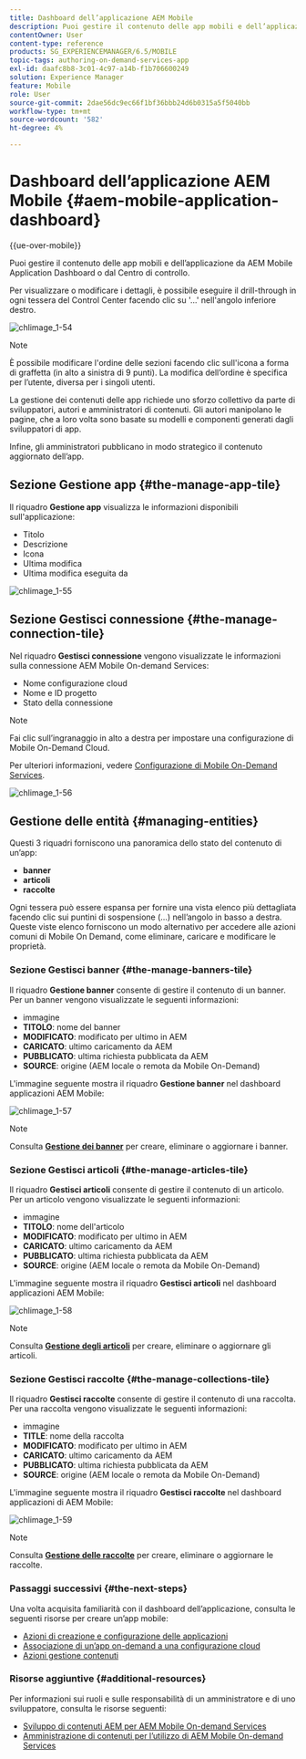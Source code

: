 ```yaml
---
title: Dashboard dell’applicazione AEM Mobile
description: Puoi gestire il contenuto delle app mobili e dell’applicazione da AEM Mobile Application Dashboard o dal Centro di controllo. Per ulteriori informazioni, segui questa pagina.
contentOwner: User
content-type: reference
products: SG_EXPERIENCEMANAGER/6.5/MOBILE
topic-tags: authoring-on-demand-services-app
exl-id: daafc8b8-3c01-4c97-a14b-f1b706600249
solution: Experience Manager
feature: Mobile
role: User
source-git-commit: 2dae56dc9ec66f1bf36bbb24d6b0315a5f5040bb
workflow-type: tm+mt
source-wordcount: '582'
ht-degree: 4%

---
```


# Dashboard dell’applicazione AEM Mobile {#aem-mobile-application-dashboard}

{{ue-over-mobile}}

Puoi gestire il contenuto delle app mobili e dell’applicazione da AEM Mobile Application Dashboard o dal Centro di controllo.

Per visualizzare o modificare i dettagli, è possibile eseguire il drill-through in ogni tessera del Control Center facendo clic su &#39;...&#39; nell&#39;angolo inferiore destro.

![chlimage_1-54](assets/chlimage_1-54.png)

>[!NOTE]
>
>È possibile modificare l&#39;ordine delle sezioni facendo clic sull&#39;icona a forma di graffetta (in alto a sinistra di 9 punti). La modifica dell’ordine è specifica per l’utente, diversa per i singoli utenti.

La gestione dei contenuti delle app richiede uno sforzo collettivo da parte di sviluppatori, autori e amministratori di contenuti. Gli autori manipolano le pagine, che a loro volta sono basate su modelli e componenti generati dagli sviluppatori di app.

Infine, gli amministratori pubblicano in modo strategico il contenuto aggiornato dell’app.

## Sezione Gestione app {#the-manage-app-tile}

Il riquadro **Gestione app** visualizza le informazioni disponibili sull&#39;applicazione:

* Titolo
* Descrizione
* Icona
* Ultima modifica
* Ultima modifica eseguita da

![chlimage_1-55](assets/chlimage_1-55.png)

## Sezione Gestisci connessione {#the-manage-connection-tile}

Nel riquadro **Gestisci connessione** vengono visualizzate le informazioni sulla connessione AEM Mobile On-demand Services:

* Nome configurazione cloud
* Nome e ID progetto
* Stato della connessione

>[!NOTE]
>
>Fai clic sull’ingranaggio in alto a destra per impostare una configurazione di Mobile On-Demand Cloud.
>
>Per ulteriori informazioni, vedere [Configurazione di Mobile On-Demand Services](/help/mobile/mobile-on-demand-associating-an-on-demand-app-to-cloud-configuration.md).

![chlimage_1-56](assets/chlimage_1-56.png)

## Gestione delle entità {#managing-entities}

Questi 3 riquadri forniscono una panoramica dello stato del contenuto di un’app:

* **banner**
* **articoli**
* **raccolte**

Ogni tessera può essere espansa per fornire una vista elenco più dettagliata facendo clic sui puntini di sospensione (...) nell’angolo in basso a destra. Queste viste elenco forniscono un modo alternativo per accedere alle azioni comuni di Mobile On Demand, come eliminare, caricare e modificare le proprietà.

### Sezione Gestisci banner {#the-manage-banners-tile}

Il riquadro **Gestione banner** consente di gestire il contenuto di un banner. Per un banner vengono visualizzate le seguenti informazioni:

* immagine
* **TITOLO**: nome del banner
* **MODIFICATO**: modificato per ultimo in AEM
* **CARICATO**: ultimo caricamento da AEM
* **PUBBLICATO**: ultima richiesta pubblicata da AEM
* **SOURCE**: origine (AEM locale o remota da Mobile On-Demand)

L&#39;immagine seguente mostra il riquadro **Gestione banner** nel dashboard applicazioni AEM Mobile:

![chlimage_1-57](assets/chlimage_1-57.png)

>[!NOTE]
>
>Consulta **[Gestione dei banner](/help/mobile/mobile-on-demand-managing-banners.md)** per creare, eliminare o aggiornare i banner.

### Sezione Gestisci articoli {#the-manage-articles-tile}

Il riquadro **Gestisci articoli** consente di gestire il contenuto di un articolo. Per un articolo vengono visualizzate le seguenti informazioni:

* immagine
* **TITOLO**: nome dell&#39;articolo
* **MODIFICATO**: modificato per ultimo in AEM
* **CARICATO**: ultimo caricamento da AEM
* **PUBBLICATO**: ultima richiesta pubblicata da AEM
* **SOURCE**: origine (AEM locale o remota da Mobile On-Demand)

L&#39;immagine seguente mostra il riquadro **Gestisci articoli** nel dashboard applicazioni AEM Mobile:

![chlimage_1-58](assets/chlimage_1-58.png)

>[!NOTE]
>
>Consulta [**Gestione degli articoli**](/help/mobile/mobile-on-demand-managing-articles.md) per creare, eliminare o aggiornare gli articoli.

### Sezione Gestisci raccolte {#the-manage-collections-tile}

Il riquadro **Gestisci raccolte** consente di gestire il contenuto di una raccolta. Per una raccolta vengono visualizzate le seguenti informazioni:

* immagine
* **TITLE**: nome della raccolta
* **MODIFICATO**: modificato per ultimo in AEM
* **CARICATO**: ultimo caricamento da AEM
* **PUBBLICATO**: ultima richiesta pubblicata da AEM
* **SOURCE**: origine (AEM locale o remota da Mobile On-Demand)

L&#39;immagine seguente mostra il riquadro **Gestisci raccolte** nel dashboard applicazioni di AEM Mobile:

![chlimage_1-59](assets/chlimage_1-59.png)

>[!NOTE]
>
>Consulta **[Gestione delle raccolte](/help/mobile/mobile-on-demand-managing-collections.md)** per creare, eliminare o aggiornare le raccolte.

### Passaggi successivi {#the-next-steps}

Una volta acquisita familiarità con il dashboard dell’applicazione, consulta le seguenti risorse per creare un’app mobile:

* [Azioni di creazione e configurazione delle applicazioni](/help/mobile/mobile-apps-ondemand-application-create-configure-action.md)
* [Associazione di un’app on-demand a una configurazione cloud](/help/mobile/mobile-on-demand-associating-an-on-demand-app-to-cloud-configuration.md)
* [Azioni gestione contenuti](/help/mobile/mobile-apps-ondemand-manage-content-ondemand.md)

### Risorse aggiuntive {#additional-resources}

Per informazioni sui ruoli e sulle responsabilità di un amministratore e di uno sviluppatore, consulta le risorse seguenti:

* [Sviluppo di contenuti AEM per AEM Mobile On-demand Services](/help/mobile/aem-mobile-on-demand.md)
* [Amministrazione di contenuti per l’utilizzo di AEM Mobile On-demand Services](/help/mobile/aem-mobile.md)
